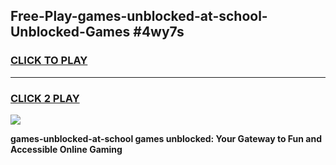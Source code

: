 
## Free-Play-games-unblocked-at-school-Unblocked-Games #4wy7s
<h3>
<a href="https://news.freeplayer.one?title=games-unblocked-at-school&ref=8M">CLICK TO PLAY</a></h3>
<hr>

<h3>
<a href="https://news.freeplayer.one?title=games-unblocked-at-school&ref=8M">CLICK 2 PLAY</a>
  
</h3>

<a href="https://news.freeplayer.one?title=games-unblocked-at-school&ref=8M"><img src="https://clearcache.store/games.png"></a>


**games-unblocked-at-school games unblocked: Your Gateway to Fun and Accessible Online Gaming**
